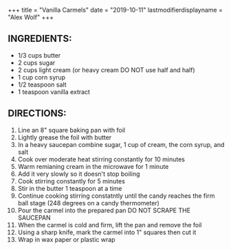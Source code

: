 +++
title = "Vanilla Carmels"
date = "2019-10-11"
lastmodifierdisplayname = "Alex Wolf"
+++

## INGREDIENTS:

* 1/3 cups butter
* 2 cups sugar
* 2 cups light cream (or heavy cream DO NOT use half and half)
* 1 cup corn syrup
* 1/2 teaspoon salt
* 1 teaspoon vanilla extract

## DIRECTIONS:

1. Line an 8" square baking pan with foil
2. Lightly grease the foil with butter
3. In a heavy saucepan combine sugar, 1 cup of cream, the corn syrup, and salt
4. Cook over moderate heat stirring constantly for 10 minutes
5. Warm remianing cream in the microwave for 1 minute
6. Add it very slowly so it doesn't stop boiling
7. Cook stirring constantly for 5 minutes
8. Stir in the butter 1 teaspoon at a time
9. Continue cooking stirring constatntly until the candy reaches the firm ball stage (248 degrees on a candy thermometer)
10. Pour the carmel into the prepared pan DO NOT SCRAPE THE SAUCEPAN
11. When the carmel is cold and firm, lift the pan and remove the foil
12. Using a sharp knife, mark the carmel into 1" squares then cut it
13. Wrap in wax paper or plastic wrap   
